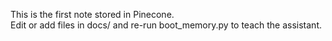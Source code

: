 This is the first note stored in Pinecone.  
Edit or add files in docs/ and re-run boot_memory.py to teach the assistant.